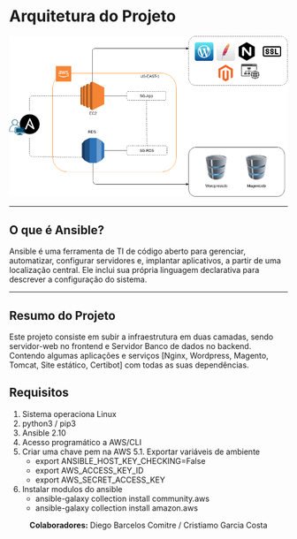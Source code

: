 # Arquitetura do Projeto
![Arquitetura](arquitetura/ansible.png)

---

## O que é Ansible?
Ansible é uma ferramenta de TI de código aberto para gerenciar, automatizar, configurar servidores e, implantar aplicativos, a partir de uma localização central. Ele inclui sua própria linguagem declarativa para descrever a configuração do sistema.

---

## Resumo do Projeto
Este projeto consiste em subir a infraestrutura em duas camadas, sendo servidor-web no frontend e Servidor Banco de dados no backend. Contendo algumas aplicações e serviços [Nginx, Wordpress, Magento, Tomcat, Site estático, Certibot] com todas as suas dependências.

## Requisitos
 1. Sistema operaciona Linux
 2. python3 / pip3
 3. Ansible 2.10
 4. Acesso programático a AWS/CLI
 5. Criar uma chave pem na AWS
  5.1.  Exportar variáveis de ambiente
    - export ANSIBLE_HOST_KEY_CHECKING=False
    - export AWS_ACCESS_KEY_ID
    - export AWS_SECRET_ACCESS_KEY
 6. Instalar modulos do ansible
     - ansible-galaxy collection install community.aws
     - ansible-galaxy collection install amazon.aws

<div style='text-align: center;'><strong>Colaboradores:</strong>
  Diego Barcelos Comitre / Cristiamo Garcia Costa</div>